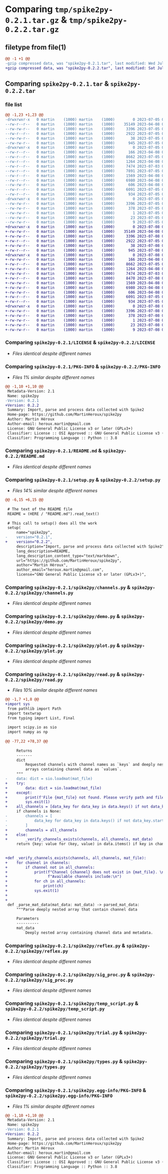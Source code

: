 # Comparing `tmp/spike2py-0.2.1.tar.gz` & `tmp/spike2py-0.2.2.tar.gz`

## filetype from file(1)

```diff
@@ -1 +1 @@
-gzip compressed data, was "spike2py-0.2.1.tar", last modified: Wed Jul  5 05:21:06 2023, max compression
+gzip compressed data, was "spike2py-0.2.2.tar", last modified: Sat Jul  8 02:57:38 2023, max compression
```

## Comparing `spike2py-0.2.1.tar` & `spike2py-0.2.2.tar`

### file list

```diff
@@ -1,23 +1,23 @@
-drwxrwxr-x   0 martin    (1000) martin    (1000)        0 2023-07-05 05:21:06.684959 spike2py-0.2.1/
--rw-r--r--   0 martin    (1000) martin    (1000)    35149 2023-04-08 08:32:31.000000 spike2py-0.2.1/LICENSE
--rw-rw-r--   0 martin    (1000) martin    (1000)     3396 2023-07-05 05:21:06.684959 spike2py-0.2.1/PKG-INFO
--rw-r--r--   0 martin    (1000) martin    (1000)     2922 2023-07-05 05:17:42.000000 spike2py-0.2.1/README.md
--rw-rw-r--   0 martin    (1000) martin    (1000)       38 2023-07-05 05:21:06.684959 spike2py-0.2.1/setup.cfg
--rw-rw-r--   0 martin    (1000) martin    (1000)      945 2023-07-05 05:18:35.000000 spike2py-0.2.1/setup.py
-drwxrwxr-x   0 martin    (1000) martin    (1000)        0 2023-07-05 05:21:06.684959 spike2py-0.2.1/spike2py/
--rw-r--r--   0 martin    (1000) martin    (1000)      166 2023-04-08 08:32:31.000000 spike2py-0.2.1/spike2py/__init__.py
--rw-r--r--   0 martin    (1000) martin    (1000)     8662 2023-07-05 04:37:33.000000 spike2py-0.2.1/spike2py/channels.py
--rw-r--r--   0 martin    (1000) martin    (1000)     1264 2023-04-08 08:32:31.000000 spike2py-0.2.1/spike2py/demo.py
--rw-r--r--   0 martin    (1000) martin    (1000)     7474 2023-07-03 02:40:10.000000 spike2py-0.2.1/spike2py/plot.py
--rw-r--r--   0 martin    (1000) martin    (1000)     7891 2023-07-05 05:12:52.000000 spike2py-0.2.1/spike2py/read.py
--rw-r--r--   0 martin    (1000) martin    (1000)     1569 2023-04-08 08:32:31.000000 spike2py-0.2.1/spike2py/reflex.py
--rw-r--r--   0 martin    (1000) martin    (1000)     6980 2023-04-08 08:32:31.000000 spike2py-0.2.1/spike2py/sig_proc.py
--rw-rw-r--   0 martin    (1000) martin    (1000)      606 2023-04-08 08:32:31.000000 spike2py-0.2.1/spike2py/temp_script.py
--rw-r--r--   0 martin    (1000) martin    (1000)     6091 2023-07-05 04:38:10.000000 spike2py-0.2.1/spike2py/trial.py
--rw-r--r--   0 martin    (1000) martin    (1000)      934 2023-07-05 04:25:25.000000 spike2py-0.2.1/spike2py/types.py
-drwxrwxr-x   0 martin    (1000) martin    (1000)        0 2023-07-05 05:21:06.684959 spike2py-0.2.1/spike2py.egg-info/
--rw-rw-r--   0 martin    (1000) martin    (1000)     3396 2023-07-05 05:21:06.000000 spike2py-0.2.1/spike2py.egg-info/PKG-INFO
--rw-rw-r--   0 martin    (1000) martin    (1000)      378 2023-07-05 05:21:06.000000 spike2py-0.2.1/spike2py.egg-info/SOURCES.txt
--rw-rw-r--   0 martin    (1000) martin    (1000)        1 2023-07-05 05:21:06.000000 spike2py-0.2.1/spike2py.egg-info/dependency_links.txt
--rw-rw-r--   0 martin    (1000) martin    (1000)       23 2023-07-05 05:21:06.000000 spike2py-0.2.1/spike2py.egg-info/requires.txt
--rw-rw-r--   0 martin    (1000) martin    (1000)        9 2023-07-05 05:21:06.000000 spike2py-0.2.1/spike2py.egg-info/top_level.txt
+drwxrwxr-x   0 martin    (1000) martin    (1000)        0 2023-07-08 02:57:38.026599 spike2py-0.2.2/
+-rw-rw-r--   0 martin    (1000) martin    (1000)    35149 2023-04-08 08:32:31.000000 spike2py-0.2.2/LICENSE
+-rw-rw-r--   0 martin    (1000) martin    (1000)     3396 2023-07-08 02:57:38.026599 spike2py-0.2.2/PKG-INFO
+-rw-r--r--   0 martin    (1000) martin    (1000)     2922 2023-07-05 05:17:42.000000 spike2py-0.2.2/README.md
+-rw-rw-r--   0 martin    (1000) martin    (1000)       38 2023-07-08 02:57:38.026599 spike2py-0.2.2/setup.cfg
+-rw-r--r--   0 martin    (1000) martin    (1000)      945 2023-07-08 02:56:14.000000 spike2py-0.2.2/setup.py
+drwxrwxr-x   0 martin    (1000) martin    (1000)        0 2023-07-08 02:57:38.026599 spike2py-0.2.2/spike2py/
+-rw-rw-r--   0 martin    (1000) martin    (1000)      166 2023-04-08 08:32:31.000000 spike2py-0.2.2/spike2py/__init__.py
+-rw-r--r--   0 martin    (1000) martin    (1000)     8662 2023-07-05 04:37:33.000000 spike2py-0.2.2/spike2py/channels.py
+-rw-rw-r--   0 martin    (1000) martin    (1000)     1264 2023-04-08 08:32:31.000000 spike2py-0.2.2/spike2py/demo.py
+-rw-rw-r--   0 martin    (1000) martin    (1000)     7474 2023-07-03 02:40:10.000000 spike2py-0.2.2/spike2py/plot.py
+-rw-r--r--   0 martin    (1000) martin    (1000)     8470 2023-07-08 02:35:05.000000 spike2py-0.2.2/spike2py/read.py
+-rw-rw-r--   0 martin    (1000) martin    (1000)     1569 2023-04-08 08:32:31.000000 spike2py-0.2.2/spike2py/reflex.py
+-rw-rw-r--   0 martin    (1000) martin    (1000)     6980 2023-04-08 08:32:31.000000 spike2py-0.2.2/spike2py/sig_proc.py
+-rw-rw-r--   0 martin    (1000) martin    (1000)      606 2023-04-08 08:32:31.000000 spike2py-0.2.2/spike2py/temp_script.py
+-rw-r--r--   0 martin    (1000) martin    (1000)     6091 2023-07-05 04:38:10.000000 spike2py-0.2.2/spike2py/trial.py
+-rw-r--r--   0 martin    (1000) martin    (1000)      934 2023-07-05 04:25:25.000000 spike2py-0.2.2/spike2py/types.py
+drwxrwxr-x   0 martin    (1000) martin    (1000)        0 2023-07-08 02:57:38.026599 spike2py-0.2.2/spike2py.egg-info/
+-rw-rw-r--   0 martin    (1000) martin    (1000)     3396 2023-07-08 02:57:37.000000 spike2py-0.2.2/spike2py.egg-info/PKG-INFO
+-rw-rw-r--   0 martin    (1000) martin    (1000)      378 2023-07-08 02:57:38.000000 spike2py-0.2.2/spike2py.egg-info/SOURCES.txt
+-rw-rw-r--   0 martin    (1000) martin    (1000)        1 2023-07-08 02:57:37.000000 spike2py-0.2.2/spike2py.egg-info/dependency_links.txt
+-rw-rw-r--   0 martin    (1000) martin    (1000)       23 2023-07-08 02:57:37.000000 spike2py-0.2.2/spike2py.egg-info/requires.txt
+-rw-rw-r--   0 martin    (1000) martin    (1000)        9 2023-07-08 02:57:37.000000 spike2py-0.2.2/spike2py.egg-info/top_level.txt
```

### Comparing `spike2py-0.2.1/LICENSE` & `spike2py-0.2.2/LICENSE`

 * *Files identical despite different names*

### Comparing `spike2py-0.2.1/PKG-INFO` & `spike2py-0.2.2/PKG-INFO`

 * *Files 1% similar despite different names*

```diff
@@ -1,10 +1,10 @@
 Metadata-Version: 2.1
 Name: spike2py
-Version: 0.2.1
+Version: 0.2.2
 Summary: Import, parse and process data collected with Spike2
 Home-page: https://github.com/MartinHeroux/spike2py
 Author: Martin Héroux
 Author-email: heroux.martin@gmail.com
 License: GNU General Public License v3 or later (GPLv3+)
 Classifier: License :: OSI Approved :: GNU General Public License v3 (GPLv3)
 Classifier: Programming Language :: Python :: 3.8
```

### Comparing `spike2py-0.2.1/README.md` & `spike2py-0.2.2/README.md`

 * *Files identical despite different names*

### Comparing `spike2py-0.2.1/setup.py` & `spike2py-0.2.2/setup.py`

 * *Files 14% similar despite different names*

```diff
@@ -6,15 +6,15 @@
 
 # The text of the README file
 README = (HERE / "README.md").read_text()
 
 # This call to setup() does all the work
 setup(
     name="spike2py",
-    version="0.2.1",
+    version="0.2.2",
     description="Import, parse and process data collected with Spike2",
     long_description=README,
     long_description_content_type="text/markdown",
     url="https://github.com/MartinHeroux/spike2py",
     author="Martin Héroux",
     author_email="heroux.martin@gmail.com",
     license="GNU General Public License v3 or later (GPLv3+)",
```

### Comparing `spike2py-0.2.1/spike2py/channels.py` & `spike2py-0.2.2/spike2py/channels.py`

 * *Files identical despite different names*

### Comparing `spike2py-0.2.1/spike2py/demo.py` & `spike2py-0.2.2/spike2py/demo.py`

 * *Files identical despite different names*

### Comparing `spike2py-0.2.1/spike2py/plot.py` & `spike2py-0.2.2/spike2py/plot.py`

 * *Files identical despite different names*

### Comparing `spike2py-0.2.1/spike2py/read.py` & `spike2py-0.2.2/spike2py/read.py`

 * *Files 10% similar despite different names*

```diff
@@ -1,7 +1,8 @@
+import sys
 from pathlib import Path
 import textwrap
 from typing import List, Final
 
 import scipy.io as sio
 import numpy as np
 
@@ -77,22 +78,37 @@
 
     Returns
     -------
     dict
         Requested channels with channel names as `keys` and deeply nested
         arrays containing channel data as `values`.
     """
-    data: dict = sio.loadmat(mat_file)
+    try:
+        data: dict = sio.loadmat(mat_file)
+    except:
+        print(f'File {mat_file} not found. Please verify path and file name and try again.')
+        sys.exit(1)
+    all_channels = [data_key for data_key in data.keys() if not data_key.startswith("__")]
     if channels is None:
-        channels = [
-            data_key for data_key in data.keys() if not data_key.startswith("__")
-        ]
+        channels = all_channels
+    else:
+        _verify_channels_exists(channels, all_channels, mat_data)
     return {key: value for (key, value) in data.items() if key in channels}
 
 
+def _verify_channels_exists(channels, all_channels, mat_file):
+    for channel in channels:
+        if channel not in all_channels:
+            print(f"Channel {channel} does not exist in {mat_file}. \n"
+                  f"Available channels include:\n")
+            for ch in all_channels:
+                print(ch)
+            sys.exit(1)
+
+
 def _parse_mat_data(mat_data: mat_data) -> parsed_mat_data:
     """Parse deeply nested array that contain channel data
 
     Parameters
     ----------
     mat_data
         Deeply nested array containing channel data and metadata.
```

### Comparing `spike2py-0.2.1/spike2py/reflex.py` & `spike2py-0.2.2/spike2py/reflex.py`

 * *Files identical despite different names*

### Comparing `spike2py-0.2.1/spike2py/sig_proc.py` & `spike2py-0.2.2/spike2py/sig_proc.py`

 * *Files identical despite different names*

### Comparing `spike2py-0.2.1/spike2py/temp_script.py` & `spike2py-0.2.2/spike2py/temp_script.py`

 * *Files identical despite different names*

### Comparing `spike2py-0.2.1/spike2py/trial.py` & `spike2py-0.2.2/spike2py/trial.py`

 * *Files identical despite different names*

### Comparing `spike2py-0.2.1/spike2py/types.py` & `spike2py-0.2.2/spike2py/types.py`

 * *Files identical despite different names*

### Comparing `spike2py-0.2.1/spike2py.egg-info/PKG-INFO` & `spike2py-0.2.2/spike2py.egg-info/PKG-INFO`

 * *Files 1% similar despite different names*

```diff
@@ -1,10 +1,10 @@
 Metadata-Version: 2.1
 Name: spike2py
-Version: 0.2.1
+Version: 0.2.2
 Summary: Import, parse and process data collected with Spike2
 Home-page: https://github.com/MartinHeroux/spike2py
 Author: Martin Héroux
 Author-email: heroux.martin@gmail.com
 License: GNU General Public License v3 or later (GPLv3+)
 Classifier: License :: OSI Approved :: GNU General Public License v3 (GPLv3)
 Classifier: Programming Language :: Python :: 3.8
```

